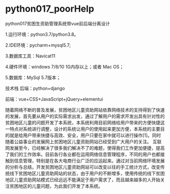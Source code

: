 # python017_poorHelp
python017贫困生资助管理系统带vue前后端分离设计

1.运行环境：python3.7/python3.8。

2.IDE环境：pycharm+mysql5.7;

3.数据库工具：Navicat11

4.硬件环境：windows 7/8/10 1G内存以上；或者 Mac OS；

5.数据库：MySql 5.7版本；

技术栈
后端：python+django

前端：vue+CSS+JavaScript+jQuery+elementui 

  随着网络不断的普及发展，贫困地区儿童资助网站依靠网络技术的支持得到了快速的发展，首先要从用户的实际需求出发，通过了解用户的需求开发出具有针对性的贫困地区儿童的问题开发了本系统，本系统利用目前网络给用户带来的方便快捷这一特点对系统进行调整，设计的系统让用户的使用起来更加方便，本系统的主要目的就是给用户带来快捷与高效、安全，用户只要在家中就可以进行操作[1]。同时随着公益事业的发展网上贫困地区儿童资助网站已经受到广大用户的关注。
互联网发展至今，已经解决了很多我们解决不了的难题，使得我们工作更加便捷，提高了我们的工作效率。目前各行各业都在运用网络信息管理程序，不同的用户也都接触到信息管理，特别是在各大电商行业广泛的应运起来。通过对当前网络环境发展的分析与总结，开发贫困地区儿童资助网站可以改变以往的手工统计方式，改变传统线下贫困地区儿童资助网站的状态，由于用户的不断增多，使用传统的线下贫困地区儿童资助网站模式已经远远不能满足于用户需求了，而且越来越多的人开始关注贫困地区的儿童问题，为此我们开发了本系统。
